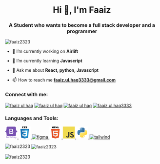 <h1 align="center">Hi 👋, I'm Faaiz</h1>
<h3 align="center">A Student who wants to become a full stack developer and a programmer</h3>

<p align="left"> <img src="https://komarev.com/ghpvc/?username=faaiz2323&label=Profile%20views&color=0e75b6&style=flat" alt="faaiz2323" /> </p>

- 🔭 I’m currently working on **Airlift**

- 🌱 I’m currently learning **Javascript**

- 💬 Ask me about **React, python, Javascript**

- 📫 How to reach me **faaiz.ul.haq3333@gmail.com**

<h3 align="left">Connect with me:</h3>
<p align="left">
<a href="https://twitter.com/faaiz ul haq" target="blank"><img align="center" src="https://raw.githubusercontent.com/rahuldkjain/github-profile-readme-generator/master/src/images/icons/Social/twitter.svg" alt="faaiz ul haq" height="30" width="40" /></a>
<a href="https://linkedin.com/in/faaiz ul haq" target="blank"><img align="center" src="https://raw.githubusercontent.com/rahuldkjain/github-profile-readme-generator/master/src/images/icons/Social/linked-in-alt.svg" alt="faaiz ul haq" height="30" width="40" /></a>
<a href="https://stackoverflow.com/users/faaiz ul haq" target="blank"><img align="center" src="https://raw.githubusercontent.com/rahuldkjain/github-profile-readme-generator/master/src/images/icons/Social/stack-overflow.svg" alt="faaiz ul haq" height="30" width="40" /></a>
<a href="https://instagram.com/faaiz.ul.haq3333" target="blank"><img align="center" src="https://raw.githubusercontent.com/rahuldkjain/github-profile-readme-generator/master/src/images/icons/Social/instagram.svg" alt="faaiz.ul.haq3333" height="30" width="40" /></a>
</p>

<h3 align="left">Languages and Tools:</h3>
<p align="left"> <a href="https://getbootstrap.com" target="_blank" rel="noreferrer"> <img src="https://raw.githubusercontent.com/devicons/devicon/master/icons/bootstrap/bootstrap-plain-wordmark.svg" alt="bootstrap" width="40" height="40"/> </a> <a href="https://www.w3schools.com/css/" target="_blank" rel="noreferrer"> <img src="https://raw.githubusercontent.com/devicons/devicon/master/icons/css3/css3-original-wordmark.svg" alt="css3" width="40" height="40"/> </a> <a href="https://www.figma.com/" target="_blank" rel="noreferrer"> <img src="https://www.vectorlogo.zone/logos/figma/figma-icon.svg" alt="figma" width="40" height="40"/> </a> <a href="https://www.w3.org/html/" target="_blank" rel="noreferrer"> <img src="https://raw.githubusercontent.com/devicons/devicon/master/icons/html5/html5-original-wordmark.svg" alt="html5" width="40" height="40"/> </a> <a href="https://developer.mozilla.org/en-US/docs/Web/JavaScript" target="_blank" rel="noreferrer"> <img src="https://raw.githubusercontent.com/devicons/devicon/master/icons/javascript/javascript-original.svg" alt="javascript" width="40" height="40"/> </a> <a href="https://www.python.org" target="_blank" rel="noreferrer"> <img src="https://raw.githubusercontent.com/devicons/devicon/master/icons/python/python-original.svg" alt="python" width="40" height="40"/> </a> <a href="https://tailwindcss.com/" target="_blank" rel="noreferrer"> <img src="https://www.vectorlogo.zone/logos/tailwindcss/tailwindcss-icon.svg" alt="tailwind" width="40" height="40"/> </a> </p>

<p><img align="left" src="https://github-readme-stats.vercel.app/api/top-langs?username=faaiz2323&show_icons=true&locale=en&layout=compact" alt="faaiz2323" /></p>

<p>&nbsp;<img align="center" src="https://github-readme-stats.vercel.app/api?username=faaiz2323&show_icons=true&locale=en" alt="faaiz2323" /></p>

<p><img align="center" src="https://github-readme-streak-stats.herokuapp.com/?user=faaiz2323&" alt="faaiz2323" /></p>
